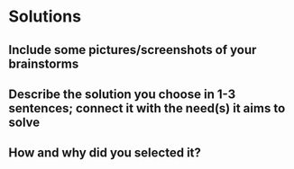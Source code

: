 # Solutions

## Include some pictures/screenshots of your brainstorms

## Describe the solution you choose in 1-3 sentences; connect it with the need(s) it aims to solve

## How and why did you selected it? 